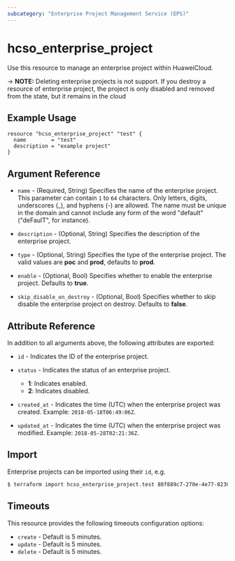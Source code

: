 ```yaml
---
subcategory: "Enterprise Project Management Service (EPS)"
---
```


# hcso_enterprise_project

Use this resource to manage an enterprise project within HuaweiCloud.

-> **NOTE:** Deleting enterprise projects is not support. If you destroy a resource of enterprise project,
  the project is only disabled and removed from the state, but it remains in the cloud

## Example Usage

```hcl
resource "hcso_enterprise_project" "test" {
  name        = "test"
  description = "example project"
}
```

## Argument Reference

* `name` - (Required, String) Specifies the name of the enterprise project.
  This parameter can contain `1` to `64` characters. Only letters, digits, underscores (_), and hyphens (-) are allowed.
  The name must be unique in the domain and cannot include any form of the word "default" ("deFaulT", for instance).

* `description` - (Optional, String) Specifies the description of the enterprise project.

* `type` - (Optional, String) Specifies the type of the enterprise project.
  The valid values are **poc** and **prod**, defaults to **prod**.

* `enable` - (Optional, Bool) Specifies whether to enable the enterprise project. Defaults to **true**.

* `skip_disable_on_destroy` - (Optional, Bool) Specifies whether to skip disable the enterprise project on destroy.
  Defaults to **false**.

## Attribute Reference

In addition to all arguments above, the following attributes are exported:

* `id` - Indicates the ID of the enterprise project.

* `status` - Indicates the status of an enterprise project.
  + **1**: Indicates enabled.
  + **2**: Indicates disabled.

* `created_at` - Indicates the time (UTC) when the enterprise project was created. Example: `2018-05-18T06:49:06Z`.

* `updated_at` - Indicates the time (UTC) when the enterprise project was modified. Example: `2018-05-28T02:21:36Z`.

## Import

Enterprise projects can be imported using their `id`, e.g.

```bash
$ terraform import hcso_enterprise_project.test 88f889c7-270e-4e77-8230-bf7db08d9b0e
```

## Timeouts

This resource provides the following timeouts configuration options:

* `create` - Default is 5 minutes.
* `update` - Default is 5 minutes.
* `delete` - Default is 5 minutes.
